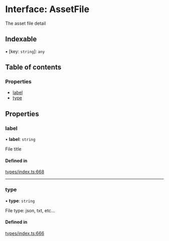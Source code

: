 # Interface: AssetFile

The asset file detail

## Indexable

▪ [key: `string`]: `any`

## Table of contents

### Properties

- [label](AssetFile.md#label)
- [type](AssetFile.md#type)

## Properties

### label

• **label**: `string`

File title

#### Defined in

[types/index.ts:668](https://github.com/nevermined-io/components-catalog/blob/c256646/lib/src/types/index.ts#L668)

___

### type

• **type**: `string`

File type: json, txt, etc...

#### Defined in

[types/index.ts:666](https://github.com/nevermined-io/components-catalog/blob/c256646/lib/src/types/index.ts#L666)
